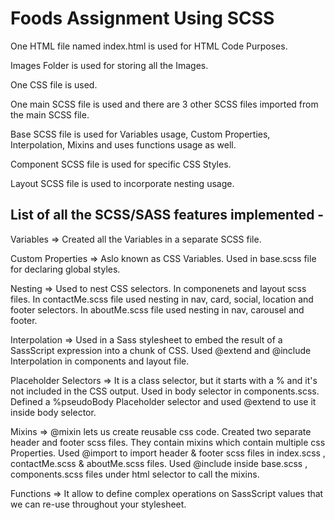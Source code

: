 # Foods Assignment Using SCSS

One HTML file named index.html is used for HTML Code Purposes.

Images Folder is used for storing all the Images.

One CSS file is used.

One main SCSS file is used and there are 3 other SCSS files imported from the main SCSS file.

Base SCSS file is used for Variables usage, Custom Properties, Interpolation, Mixins and uses functions usage as well.

Component SCSS file is used for specific CSS Styles.

Layout SCSS file is used to incorporate nesting usage.

## List of all the SCSS/SASS features implemented -

Variables => Created all the Variables in a separate SCSS file. 

Custom Properties => Aslo known as CSS Variables. Used in base.scss file for declaring global styles.

Nesting => Used to nest CSS selectors. In componenets and layout scss files. In contactMe.scss file used nesting in nav, card, social, location and footer selectors. In aboutMe.scss file used nesting in nav, carousel and footer.

Interpolation => Used in a Sass stylesheet to embed the result of a SassScript expression into a chunk of CSS. Used @extend and @include Interpolation in components and layout file.

Placeholder Selectors => It is a class selector, but it starts with a % and it's not included in the CSS output. Used in body selector in components.scss. Defined a %pseudoBody Placeholder selector and used @extend to use it inside body selector.

Mixins => @mixin lets us create reusable css code. Created two separate header and footer scss files. They contain mixins which contain multiple css Properties. Used @import to import header & footer scss files in index.scss , contactMe.scss & aboutMe.scss files. Used @include inside base.scss , components.scss files under html selector to call the mixins. 

Functions => It allow to define complex operations on SassScript values that we can re-use throughout your stylesheet.
